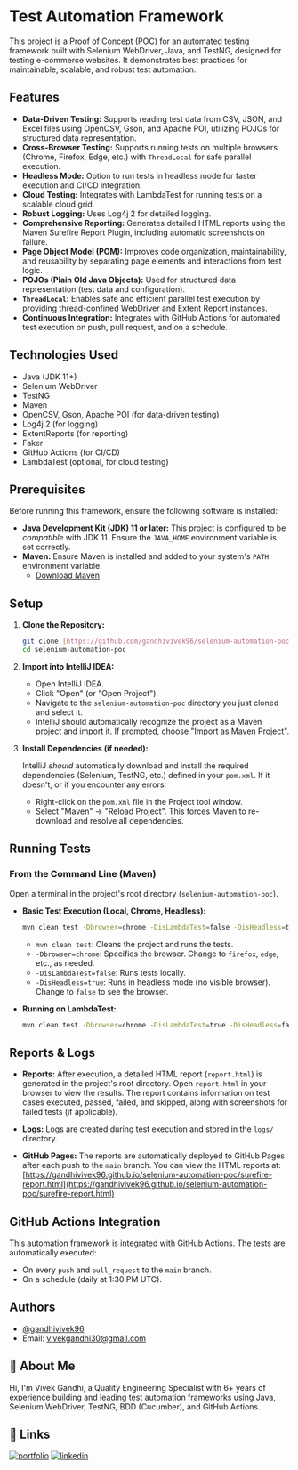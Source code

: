 
# Test Automation Framework

This project is a Proof of Concept (POC) for an automated testing framework built with Selenium WebDriver, Java, and TestNG, designed for testing e-commerce websites. It demonstrates best practices for maintainable, scalable, and robust test automation.




## Features

*   **Data-Driven Testing:** Supports reading test data from CSV, JSON, and Excel files using OpenCSV, Gson, and Apache POI, utilizing POJOs for structured data representation.
*   **Cross-Browser Testing:** Supports running tests on multiple browsers (Chrome, Firefox, Edge, etc.) with `ThreadLocal` for safe parallel execution.
*   **Headless Mode:** Option to run tests in headless mode for faster execution and CI/CD integration.
*   **Cloud Testing:** Integrates with LambdaTest for running tests on a scalable cloud grid.
*   **Robust Logging:** Uses Log4j 2 for detailed logging.
*   **Comprehensive Reporting:** Generates detailed HTML reports using the Maven Surefire Report Plugin, including automatic screenshots on failure.
*   **Page Object Model (POM):**  Improves code organization, maintainability, and reusability by separating page elements and interactions from test logic.
*   **POJOs (Plain Old Java Objects):**  Used for structured data representation (test data and configuration).
*   **`ThreadLocal`:** Enables safe and efficient parallel test execution by providing thread-confined WebDriver and Extent Report instances.
*   **Continuous Integration:** Integrates with GitHub Actions for automated test execution on push, pull request, and on a schedule.

## Technologies Used

*   Java (JDK 11+)
*   Selenium WebDriver
*   TestNG
*   Maven
*   OpenCSV, Gson, Apache POI (for data-driven testing)
*   Log4j 2 (for logging)
*   ExtentReports (for reporting)
*   Faker
*   GitHub Actions (for CI/CD)
*   LambdaTest (optional, for cloud testing)


## Prerequisites

Before running this framework, ensure the following software is installed:

*   **Java Development Kit (JDK) 11 or later:** This project is configured to be *compatible* with JDK 11. Ensure the `JAVA_HOME` environment variable is set correctly.
*   **Maven:** Ensure Maven is installed and added to your system's `PATH` environment variable.
    *   [Download Maven](https://maven.apache.org/download.cgi)
    
## Setup

1.  **Clone the Repository:**

    ```bash
    git clone [https://github.com/gandhivivek96/selenium-automation-poc.git](https://github.com/gandhivivek96/selenium-automation-poc.git)
    cd selenium-automation-poc
    ```

2.  **Import into IntelliJ IDEA:**

    *   Open IntelliJ IDEA.
    *   Click "Open" (or "Open Project").
    *   Navigate to the `selenium-automation-poc` directory you just cloned and select it.
    *   IntelliJ should automatically recognize the project as a Maven project and import it.  If prompted, choose "Import as Maven Project".

3.  **Install Dependencies (if needed):**

    IntelliJ *should* automatically download and install the required dependencies (Selenium, TestNG, etc.) defined in your `pom.xml`.  If it doesn't, or if you encounter any errors:

    *   Right-click on the `pom.xml` file in the Project tool window.
    *   Select "Maven" -> "Reload Project".  This forces Maven to re-download and resolve all dependencies.

## Running Tests

### From the Command Line (Maven)

Open a terminal in the project's root directory (`selenium-automation-poc`).

*   **Basic Test Execution (Local, Chrome, Headless):**

    ```bash
    mvn clean test -Dbrowser=chrome -DisLambdaTest=false -DisHeadless=true -X
    ```

    *   `mvn clean test`: Cleans the project and runs the tests.
    *   `-Dbrowser=chrome`:  Specifies the browser. Change to `firefox`, `edge`, etc., as needed.
    *   `-DisLambdaTest=false`:  Runs tests locally.
    *   `-DisHeadless=true`:  Runs in headless mode (no visible browser).  Change to `false` to see the browser.

*   **Running on LambdaTest:**
    
    ```bash
    mvn clean test -Dbrowser=chrome -DisLambdaTest=true -DisHeadless=false -X
    ```
## Reports & Logs

*   **Reports:** After execution, a detailed HTML report (`report.html`) is generated in the project's root directory. Open `report.html` in your browser to view the results.  The report contains information on test cases executed, passed, failed, and skipped, along with screenshots for failed tests (if applicable).

*   **Logs:** Logs are created during test execution and stored in the `logs/` directory.

*   **GitHub Pages:** The reports are automatically deployed to GitHub Pages after each push to the `main` branch. You can view the HTML reports at: [https://gandhivivek96.github.io/selenium-automation-poc/surefire-report.html](https://gandhivivek96.github.io/selenium-automation-poc/surefire-report.html)

## GitHub Actions Integration

This automation framework is integrated with GitHub Actions.  The tests are automatically executed:

*   On every `push` and `pull_request` to the `main` branch.
*   On a schedule (daily at 1:30 PM UTC).
## Authors

- [@gandhivivek96](https://github.com/gandhivivek96)
- Email: vivekgandhi30@gmail.com


## 🚀 About Me
Hi, I'm Vivek Gandhi, a Quality Engineering Specialist with 6+ years of experience building and leading test automation frameworks using Java, Selenium WebDriver, TestNG, BDD (Cucumber), and GitHub Actions.


## 🔗 Links
[![portfolio](https://img.shields.io/badge/my_portfolio-000?style=for-the-badge&logo=ko-fi&logoColor=white)](https://github.com/gandhivivek96)
[![linkedin](https://img.shields.io/badge/linkedin-0A66C2?style=for-the-badge&logo=linkedin&logoColor=white)](https://www.linkedin.com/in/gandhivivek96/)


